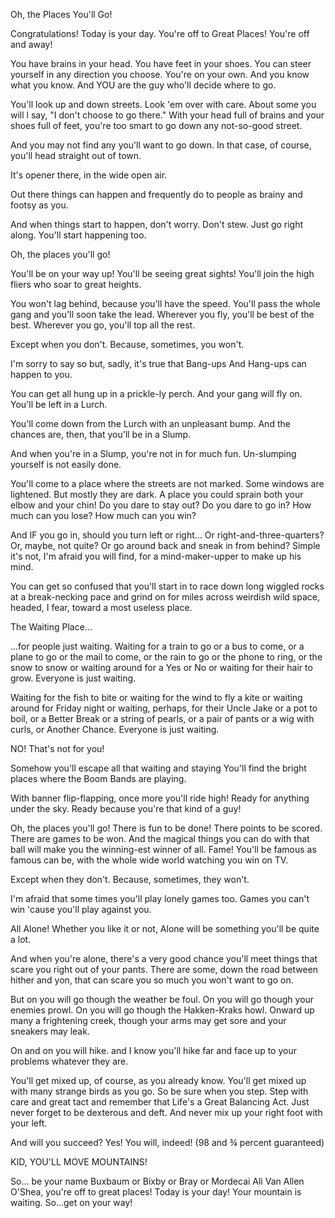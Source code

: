 Oh, the Places You'll Go!

Congratulations!
Today is your day.
You're off to Great Places!
You're off and away!

You have brains in your head.
You have feet in your shoes.
You can steer yourself
in any direction you choose.
You're on your own. And you know what you know.
And YOU are the guy who'll decide where to go.

You'll look up and down streets. Look 'em over with care.
About some you will l say, "I don't choose to go there."
With your head full of brains and your shoes full of feet,
you're too smart to go down any not-so-good street.

And you may not find any
you'll want to go down.
In that case, of course,
you'll head straight out of town.

It's opener there,
in the wide open air.

Out there things can happen
and frequently do
to people as brainy
and footsy as you.

And when things start to happen,
don't worry. Don't stew.
Just go right along.
You'll start happening too.

Oh, the places you'll go!

You'll be on your way up!
You'll be seeing great sights!
You'll join the high fliers
who soar to great heights.

You won't lag behind, because you'll have the speed.
You'll pass the whole gang and you'll soon take the lead.
Wherever you fly, you'll be best of the best.
Wherever you go, you'll top all the rest.

Except when you don't.
Because, sometimes, you won't.

I'm sorry to say so
but, sadly, it's true
that Bang-ups
And Hang-ups
can happen to you.

You can get all hung up
in a prickle-ly perch.
And your gang will fly on.
You'll be left in a Lurch.

You'll come down from the Lurch
with an unpleasant bump.
And the chances are, then,
that you'll be in a Slump.

And when you're in a Slump,
you're not in for much fun.
Un-slumping yourself
is not easily done.

You'll come to a place where the streets are not marked.
Some windows are lightened. But mostly they are dark.
A place you could sprain both your elbow and your chin!
Do you dare to stay out? Do you dare to go in?
How much can you lose? How much can you win?

And IF you go in, should you turn left or right...
Or right-and-three-quarters? Or, maybe, not quite?
Or go around back and sneak in from behind?
Simple it's not, I'm afraid you will find,
for a mind-maker-upper to make up his mind.

You can get so confused
that you'll start in to race
down long wiggled rocks at a break-necking pace
and grind on for miles across weirdish wild space,
headed, I fear, toward a most useless place.

The Waiting Place...

...for people just waiting.
Waiting for a train to go
or a bus to come, or a plane to go
or the mail to come, or the rain to go
or the phone to ring, or the snow to snow
or waiting around for a Yes or No
or waiting for their hair to grow.
Everyone is just waiting.

Waiting for the fish to bite
or waiting for the wind to fly a kite
or waiting around for Friday night
or waiting, perhaps, for their Uncle Jake
or a pot to boil, or a Better Break
or a string of pearls, or a pair of pants
or a wig with curls, or Another Chance.
Everyone is just waiting.

NO!
That's not for you!

Somehow you'll escape
all that waiting and staying
You'll find the bright places
where the Boom Bands are playing.

With banner flip-flapping,
once more you'll ride high!
Ready for anything under the sky.
Ready because you're that kind of a guy!

Oh, the places you'll go! There is fun to be done!
There points to be scored. There are games to be won.
And the magical things you can do with that ball
will make you the winning-est winner of all.
Fame! You'll be famous as famous can be,
with the whole wide world watching you win on TV.

Except when they don't.
Because, sometimes, they won't.

I'm afraid that some times
you'll play lonely games too.
Games you can't win
'cause you'll play against you.

All Alone!
Whether you like it or not,
Alone will be something
you'll be quite a lot.

And when you're alone, there's a very good chance
you'll meet things that scare you right out of your pants.
There are some, down the road between hither and yon,
that can scare you so much you won't want to go on.

But on you will go
though the weather be foul.
On you will go
though your enemies prowl.
On you will go
though the Hakken-Kraks howl.
Onward up many
a frightening creek,
though your arms may get sore
and your sneakers may leak.

On and on you will hike.
and I know you'll hike far
and face up to your problems
whatever they are.

You'll get mixed up, of course,
as you already know.
You'll get mixed up
with many strange birds as you go.
So be sure when you step.
Step with care and great tact
and remember that Life's
a Great Balancing Act.
Just never forget to be dexterous and deft.
And never mix up your right foot with your left.

And will you succeed?
Yes! You will, indeed!
(98 and ¾ percent guaranteed)

KID, YOU'LL MOVE MOUNTAINS!

So...
be your name Buxbaum or Bixby or Bray
or Mordecai Ali Van Allen O'Shea,
you're off to great places!
Today is your day!
Your mountain is waiting.
So...get on your way!